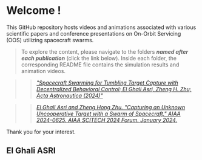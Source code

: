 # Welcome !

This GitHub repository hosts videos and animations associated with various scientific papers and conference presentations on On-Orbit Servicing (OOS) utilizing spacecraft swarms.

>To explore the content, please navigate to the folders ***named after each publication*** (click the link below). Inside each folder, the corresponding README file contains the simulation results and animation videos.

>>[_"Spacecraft Swarming for Tumbling Target Capture with Decentralized Behavioral Control; El Ghali Asri, Zheng H. Zhu; Acta Astronautica (2024)"_](https://github.com/Pontmousse/Spacecraft-Swarm-OOS/tree/main/Spacecraft%20Swarming%20for%20Tumbling%20Target%20Capture%20with%20Decentralized%20Behavioral%20Control%20(3D%20version))

>>[_El Ghali Asri and Zheng Hong Zhu. "Capturing an Unknown Uncooperative Target with a Swarm of Spacecraft," AIAA 2024-0625. AIAA SCITECH 2024 Forum. January 2024._](https://github.com/Pontmousse/Spacecraft-Swarm-OOS/tree/main/Capturing%20an%20Unknown%20Uncooperative%20Target%20with%20a%20Swarm%20of%20Spacecraft%20(2D%20version))

Thank you for your interest.

## El Ghali ASRI
